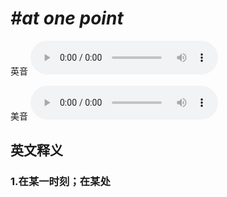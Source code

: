 # ***\#at one point*** 
英音
<audio src="./media/at one point1_AAC.aac" controls="controls"></audio>

美音
<audio src="./media/at one point2_AAC.aac" controls="controls"></audio>



  

英文释义
---
### 1.**在某一时刻；在某处**  


